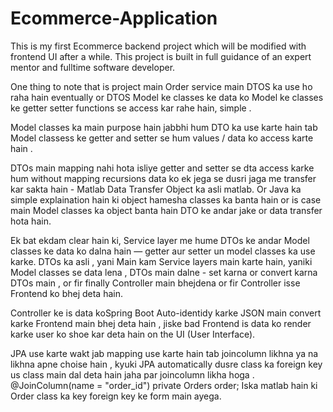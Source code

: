 # Ecommerce-Application
This is my first Ecommerce backend project which will be modified with frontend UI after a while. This project is built 
in full guidance of an expert mentor and fulltime software developer.

One thing to note that is project main Order service main DTOS ka use ho raha hain eventually or DTOS Model ke classes
ke data ko Model ke classes ke getter setter functions se access kar rahe hain, simple .

Model classes ka main purpose hain jabbhi hum DTO ka use karte hain tab Model classess ke getter and setter se hum 
values / data ko access karte hain .

DTOs main mapping nahi hota isliye getter and setter se dta access karke hum without mapping recursions data ko ek jega 
se dusri jaga me transfer kar sakta hain - Matlab Data Transfer Object ka asli matlab. Or Java ka simple explaination
hain ki object hamesha classes ka banta hain or is case main Model classes ka object banta hain DTO ke andar jake or 
data transfer hota hain.

Ek bat ekdam clear hain ki, Service layer me hume DTOs ke andar Model classes ke data ko dalna hain — getter aur setter
un model classes ka use karke. DTOs ka asli , yani Main kam Service layers main karte hain, yaniki Model classes se data
lena , DTOs main dalne - set karna or convert karna DTOs main , or fir finally Controller main bhejdena or fir Controller
isse Frontend ko bhej deta hain.

Controller ke is data koSpring Boot Auto-identidy karke JSON main convert karke Frontend main bhej deta hain , jiske bad
Frontend is data ko render karke user ko shoe kar deta hain on the UI (User Interface).

JPA use karte wakt jab mapping use karte hain tab joincolumn likhna ya na likhna apne choise hain , kyuki JPA
automatically dusre class ka foreign key us class main dal deta hain jaha par joincolumn likha hoga .
@JoinColumn(name = "order_id")
private Orders order;
Iska matlab hain ki Order class ka key foreign key ke form main ayega.
